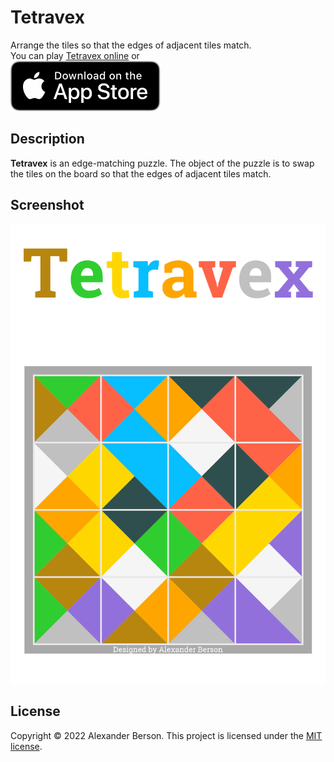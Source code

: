 # Tetravex

Arrange the tiles so that the edges of adjacent tiles match.<br>
You can play [Tetravex online](https://alex-berson.github.io/tetravex/) or <br>
[<img src="images/Download_on_the_App_Store_Badge_US-UK_RGB_blk_092917.svg">](https://apps.apple.com/us/app/tetravex/id1589034511)

## Description

**Tetravex** is an edge-matching puzzle. The object of the puzzle is to swap the tiles on the board so that the edges of adjacent tiles match.

## Screenshot

<p align="center">
  <img src="images/screenshot.png" alt="Screenshot">
</p>

## License

Copyright &copy; 2022 Alexander Berson. This project is licensed under the [MIT license](LICENSE.txt "MIT License").


